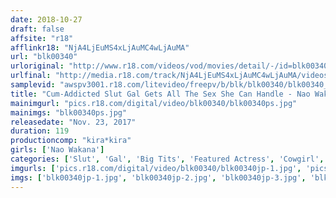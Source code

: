 ```yaml
---
date: 2018-10-27
draft: false
affsite: "r18"
afflinkr18: "NjA4LjEuMS4xLjAuMC4wLjAuMA"
url: "blk00340"
urloriginal: "http://www.r18.com/videos/vod/movies/detail/-/id=blk00340"
urlfinal: "http://media.r18.com/track/NjA4LjEuMS4xLjAuMC4wLjAuMA/videos/vod/movies/detail/-/id=blk00340"
samplevid: "awspv3001.r18.com/litevideo/freepv/b/blk/blk00340/blk00340_dmb_w.mp4"
title: "Cum-Addicted Slut Gal Gets All The Sex She Can Handle - Nao Wakana"
mainimgurl: "pics.r18.com/digital/video/blk00340/blk00340ps.jpg"
mainimgs: "blk00340ps.jpg"
releasedate: "Nov. 23, 2017"
duration: 119
productioncomp: "kira*kira"
girls: ['Nao Wakana']
categories: ['Slut', 'Gal', 'Big Tits', 'Featured Actress', 'Cowgirl', 'Face Sitting', 'Hi-Def']
imgurls: ['pics.r18.com/digital/video/blk00340/blk00340jp-1.jpg', 'pics.r18.com/digital/video/blk00340/blk00340jp-2.jpg', 'pics.r18.com/digital/video/blk00340/blk00340jp-3.jpg', 'pics.r18.com/digital/video/blk00340/blk00340jp-4.jpg', 'pics.r18.com/digital/video/blk00340/blk00340jp-5.jpg', 'pics.r18.com/digital/video/blk00340/blk00340jp-6.jpg']
imgs: ['blk00340jp-1.jpg', 'blk00340jp-2.jpg', 'blk00340jp-3.jpg', 'blk00340jp-4.jpg', 'blk00340jp-5.jpg', 'blk00340jp-6.jpg']
---
```

